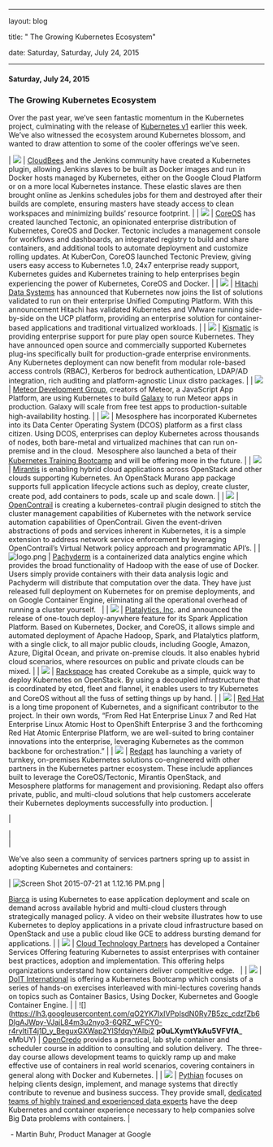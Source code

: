 ---

   layout: blog

   title:  " The Growing Kubernetes Ecosystem" 

   date:   Saturday,  Saturday, July 24, 2015 
 

   --- 
#### Saturday, July 24, 2015 
### The Growing Kubernetes Ecosystem 
Over the past year, we’ve seen fantastic momentum in the Kubernetes project, culminating with the release of [Kubernetes v1](https://www.youtube.com/playlist?list=PL69nYSiGNLP0Ljwa9J98xUd6UlM604Y-l) earlier this week. We’ve also witnessed the ecosystem around Kubernetes blossom, and wanted to draw attention to some of the cooler offerings we’ve seen.
  
  

| 
 ![](https://lh4.googleusercontent.com/2dJvY1Cl9i6SQ8apKARcisvFZPDYY5LltIsmz3W-jmon7DFE4p7cz3gsBPuz9KM_LSiuwx1xIPYr9Ygm5DTQ2f-DUyWsg7zs7YL7O3JMCHQ8Ji4B3EGpx26fbF_glQPPPp4RQTE)
 | 
[CloudBees](http://blog.cloudbees.com/2015/07/on-demand-jenkins-slaves-with.html) and the Jenkins community have created a Kubernetes plugin, allowing Jenkins slaves to be built as Docker images and run in Docker hosts managed by Kubernetes, either on the Google Cloud Platform or on a more local Kubernetes instance. These elastic slaves are then brought online as Jenkins schedules jobs for them and destroyed after their builds are complete, ensuring masters have steady access to clean workspaces and minimizing builds’ resource footprint.
 |
| 
 ![](https://lh4.googleusercontent.com/vC0B6UWRaxOq9ar-7naIX9HNs9ANfq8f5VTP-MpIOpRTxHeE7kMDAcmswsDF6SVsd_xtRa7Kr2z3wJCXbGj2Lp6fp7pfhaWd5bHuA9_cYHhvY1WmQEjXHdPZxYzwBqExAmtTdiA)
 | 
[CoreOS](https://tectonic.com/) has created launched Tectonic, an opinionated enterprise distribution of Kubernetes, CoreOS and Docker. Tectonic includes a management console for workflows and dashboards, an integrated registry to build and share containers, and additional tools to automate deployment and customize rolling updates. At KuberCon, CoreOS launched Tectonic Preview, giving users easy access to Kubernetes 1.0, 24x7 enterprise ready support, Kubernetes guides and Kubernetes training to help enterprises begin experiencing the power of Kubernetes, CoreOS and Docker. 
 |
| 
 ![](https://lh6.googleusercontent.com/Y6MY5k_Eq6CddNzfRrRo14kLuJwe1KYtJq_7KcIGy1bRf65KwoX1uAuCBwEL0P_FGSomZPQZ-hs7CG8Vze7qDKsISZrLEyRZkm5OSHngjjXfCItCiMXI3FtnD9iyDvYurd5sRXQ)
 | 
[Hitachi Data Systems](https://www.hds.com/corporate/press-analyst-center/press-releases/2015/gl150721.html) has announced that Kubernetes now joins the list of solutions validated to run on their enterprise Unified Computing Platform. With this announcement Hitachi has validated Kubernetes and VMware running side-by-side on the UCP platform, providing an enterprise solution for container-based applications and traditional virtualized workloads.
 |
| 
 ![](https://lh4.googleusercontent.com/iHZAfjvGPHYsIwUgevTTPN74fBU53Y1qdwq9hUsIixLWIbbv7P_02CQR6V5LPi4n4BCeg1LK3g5Iaizpkm5dXCmI7TdYKEaC7H2wLa9tzSkp8TyR93U1SilcGvpLDlzPLWhY664)
 | 
[Kismatic](https://www.kismatic.com/) is providing enterprise support for pure play open source Kubernetes. They have announced open source and commercially supported Kubernetes plug-ins specifically built for production-grade enterprise environments. Any Kubernetes deployment can now benefit from modular role-based access controls (RBAC), Kerberos for bedrock authentication, LDAP/AD integration, rich auditing and platform-agnostic Linux distro packages.
 |
| 
 ![](https://lh5.googleusercontent.com/kTu3RRmc1LH1vgdHQeCibALfJJCxE9JR5ZRE30xAn_bphO_uk-2n3RRolw3Yrb1uheyXMQRsH8ps7v3mrvhjkJo0f2ye7unVd1PT0trv8cE5VP1Pnq5P4oUx6m7DWKANZyyBnsg)
 | 
[Meteor Development Group](http://info.meteor.com/blog/meteor-and-a-galaxy-of-containers-with-kubernetes), creators of Meteor, a JavaScript App Platform, are using Kubernetes to build [Galaxy](http://info.meteor.com/blog/meteor-and-a-galaxy-of-containers-with-kubernetes) to run Meteor apps in production. Galaxy will scale from free test apps to production-suitable high-availability hosting.
 |
| 
 ![](https://lh5.googleusercontent.com/H1r-80pX8-ixDHCJDBKLWkNA1keMUvjv058e87-B80Wr8LSxP7SjSXc-5ru3MT4k18zYxl0L8aqJv3aylx8UYNGAXEmCCuHKwjZ4Z5tbG-LFCTiyRVdrlVUukHhi8QtsbuR1u3c)
 | 
Mesosphere has incorporated Kubernetes into its Data Center Operating System (DCOS) platform as a first class citizen. Using DCOS, enterprises can deploy Kubernetes across thousands of nodes, both bare-metal and virtualized machines that can run on-premise and in the cloud. &nbsp;Mesosphere also launched a beta of their [Kubernetes Training Bootcamp](https://mesosphere.com/training/kubernetes/) and will be offering more in the future.
 |
| 
 ![](https://lh6.googleusercontent.com/7BkcAAf9SoEDyzjgGsNg_YVi8cRb1mdPHsc4FtK7JQkl2iVR_zIy9wkDPT7bls-z7FhgTIekAj1Z7q6Y_4oaZ2OLygkHxPmxZ3MNnkI4f8C78cjyk2gvt40Yk-m3_VSt8sIXz2Q)
 | 
[Mirantis](https://www.mirantis.com/blog/kubernetes-docker-mirantis-openstack-6-1/) is enabling hybrid cloud applications across OpenStack and other clouds supporting Kubernetes. An OpenStack Murano app package supports full application lifecycle actions such as deploy, create cluster, create pod, add containers to pods, scale up and scale down.
 |
| 
 ![](https://lh6.googleusercontent.com/Zi_nKEcB6uWZYXMOBStKPFLkHIXQn2FsnFP4ab2BFeBbUWv-d1oEBLQos-OpYpfwO3mao6xGusvX9O1JiyL4357XJBsmTXmcSnTnrBXCBOxJkB1uhOjntfAv8fN2YjZ6ITK53YU)
 | 
[OpenContrail](http://www.opencontrail.org/opencontrail-kubernetes-integration/) is creating a kubernetes-contrail plugin designed to stitch the cluster management capabilities of Kubernetes with the network service automation capabilities of OpenContrail. Given the event-driven abstractions of pods and services inherent in Kubernetes, it is a simple extension to address network service enforcement by leveraging OpenContrail’s Virtual Network policy approach and programmatic API’s.
 |
| 
 ![logo.png](https://lh5.googleusercontent.com/F9dS-UFz8L50xoj8jCjgUvOo-r3pNLs4cEGRczHu5mD8YdMgnJctyzBuWQ0LmZeBB3cDHc1LB_4kHZDmjuP6KGr_n3W8Q0fGbBHxinRZggdMC0NDDWl-xDwy68GO6qotJr2JcOA)
 | 
[Pachyderm](http://pachyderm.io/) is a containerized data analytics engine which provides the broad functionality of Hadoop with the ease of use of Docker. Users simply provide containers with their data analysis logic and Pachyderm will distribute that computation over the data. They have just released full deployment on Kubernetes for on premise deployments, and on Google Container Engine, eliminating all the operational overhead of running a cluster yourself. &nbsp;
 |
| 
 ![](https://lh6.googleusercontent.com/dXhnvnlWtL9-oTd_irtLYTu8g78l9-LKj9PwjV5v4mpvGcPh4GQlHeQZpnIMJGwEyBxagut94Onagb0GsVJuVx10VVp-GHZ0vG_Z-jbxthLHhuzhQaBSFfA9pfoOI3cl6Rh7Hk4)
 | 
[Platalytics, Inc](http://www.platalytics.com/). and announced the release of one-touch deploy-anywhere feature for its Spark Application Platform. Based on Kubernetes, Docker, and CoreOS, it allows simple and automated deployment of Apache Hadoop, Spark, and Platalytics platform, with a single click, to all major public clouds, including Google, Amazon, Azure, Digital Ocean, and private on-premise clouds. It also enables hybrid cloud scenarios, where resources on public and private clouds can be mixed.
 |
| 
 ![](https://lh3.googleusercontent.com/0EQQc3sjVbw1cEYVeT0S5rT1iPLEMHteiKlSMDNqw8lNVOf4vG5qE6pVfvmZlRcg-NoOABC-mMcMSdD8ayrmpok0T91N15QqqmH378ydxK1843dcuJdtEsCnr1Y_RQQo-hWrBfI)
 | 
[Rackspace](https://github.com/metral/corekube) has created Corekube as a simple, quick way to deploy Kubernetes on OpenStack. By using a decoupled infrastructure that is coordinated by etcd, fleet and flannel, it enables users to try Kubernetes and CoreOS without all the fuss of setting things up by hand.
 |
| 
 ![](https://lh4.googleusercontent.com/qxQciTVBkyYDWeSgoxtg7InxQuuXsGSLBDfdxJB9Czo71BzQN5bUugLZhQKkERHqWAnkqHIY2VWi2J7g-pGn4V4AzPE0alBksedou78r0KMZm4QqYTN8QYHIMo4RtVmdw90azYw)
 | 
[Red Hat](http://www.redhat.com/en/about/blog/welcoming-kubernetes-officially-enterprise-open-source-world) is a long time proponent of Kubernetes, and a significant contributor to the project. In their own words, “From Red Hat Enterprise Linux 7 and Red Hat Enterprise Linux Atomic Host to OpenShift Enterprise 3 and the forthcoming Red Hat Atomic Enterprise Platform, we are well-suited to bring container innovations into the enterprise, leveraging Kubernetes as the common backbone for orchestration.”
 |
| 
 ![](https://lh5.googleusercontent.com/8FfYhnwb__NUuoXEC-tNzuAuA6rFGz6IgQnVYh-fQ89i685-3t_2UjN291S-VZAAkyrPJ-MaAPMr36uV0PLWlv_GE1aE99shx_XzrEi4c8OKcEkiRs3z_tsB20w5ZiZ7UeZgzT8)
 | 
[Redapt](http://www.redapt.com/kubernetes/%20%E2%80%8E) has launching a variety of turnkey, on-premises Kubernetes solutions co-engineered with other partners in the Kubernetes partner ecosystem. These include appliances built to leverage the CoreOS/Tectonic, Mirantis OpenStack, and Mesosphere platforms for management and provisioning. Redapt also offers private, public, and multi-cloud solutions that help customers accelerate their Kubernetes deployments successfully into production.
 |

| 
  

 |   
 |

We’ve also seen a community of services partners spring up to assist in adopting Kubernetes and containers:  

  

| 
 ![Screen Shot 2015-07-21 at 1.12.16 PM.png](https://lh3.googleusercontent.com/dOHU9NjLGrG6UgGuNjvhuR5oDkrR5z1AZ0sM8BkLgaMuXY7pfDev8ukVbD1nrBeRj9LKryJcoGEvhZSo_dHIP8ahHIkAWqsT_QSOoiu7rfM9WX3lubCI4N1WKmE7yrRquaL7nAc)
 | 
  

[Biarca](http://biarca.io/building-distributed-multi-cloud-applications-using-kubernetes-and-containers/) is using Kubernetes to ease application deployment and scale on demand across available hybrid and multi-cloud clusters through strategically managed policy. A video on their website illustrates how to use Kubernetes to deploy applications in a private cloud infrastructure based on OpenStack and use a public cloud like GCE to address bursting demand for applications.
 |
| 
 ![](https://lh3.googleusercontent.com/Ac0FiR1FJ4tfp90zBVX7fr36BAVxUqRW7VIOFw12Rp6BzHRR0x_BwTfbaheXLYSYMuPZouf4huql04Uu9fVEn956b7BWIUcTzUgWuB5JYSFawwrP_AA6uzdOHZAQ2aROo1vhm1s)
 | 
[Cloud Technology Partners](http://www.cloudtp.com/container-adoption-services/) has developed a Container Services Offering featuring Kubernetes to assist enterprises with container best practices, adoption and implementation. This offering helps organizations understand how containers deliver competitive edge. &nbsp;
 |
| 
 ![](https://lh6.googleusercontent.com/tBtFRPzI6OAPKvaak9X3QWcrzGuBsrk1szFGi-Bq3EQweBo6nZ0Qmwxk9EwLZ9ItP9-1Zip4rxtwtFa0ILylO1CySuOa1qLcO2ab0yJCN1SCe-r_BNPX8hD5Qigxb7sqqXgx09A)
 | 
[DoIT International](http://doit-intl.com/kubernetes) is offering a Kubernetes Bootcamp which consists of a series of hands-on exercises interleaved with mini-lectures covering hands on topics such as Container Basics, Using Docker, Kubernetes and Google Container Engine.
 |
| 
 ![](https://lh3.googleusercontent.com/qO2YK7IxIVPpIsdN0Ry7B5zc_cdzfZb6DlgAJWpy-VJajL84m3u2nyo3-6QRZ_wFCY0-r4ryltiT4j1D_y_BeguxGXWap2YlSfdqyYAIbi2 __p0uLXymtYkAu5VFVfA___ eMbUY)
 | 
[OpenCredo](https://www.opencredo.com/2015/04/20/kubernetes/) provides a practical, lab style container and scheduler course in addition to consulting and solution delivery. &nbsp;The three-day course allows development teams to quickly ramp up and make effective use of containers in real world scenarios, covering containers in general along with Docker and Kubernetes.
 |
| 
 ![](https://lh5.googleusercontent.com/XgMDUbRt_UKn4v4D7roz4mpE4qqUYpLI2c9460vt65yXrLxhcrM3rmH9Xcg-C0RMylhRxTWIMFInHYLN1O9v9FZ1NoUVI6ynsmoAQUGMN1Nc27jhXzIRiRXwWzx_HOH5TtX3NaE)
 | 
[Pythian](http://www.pythian.com/google-kubernetes/) focuses on helping clients design, implement, and manage systems that directly contribute to revenue and business success. They provide small, [dedicated teams of highly trained and experienced data experts](http://www.pythian.com/blog/lessons-learned-kubernetes/) have the deep Kubernetes and container experience necessary to help companies solve Big Data problems with containers.
 |

  
&nbsp;- Martin Buhr, Product Manager at Google